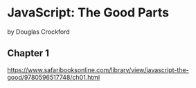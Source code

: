 # JavaScript: The Good Parts

by Douglas Crockford

## Chapter 1

https://www.safaribooksonline.com/library/view/javascript-the-good/9780596517748/ch01.html

